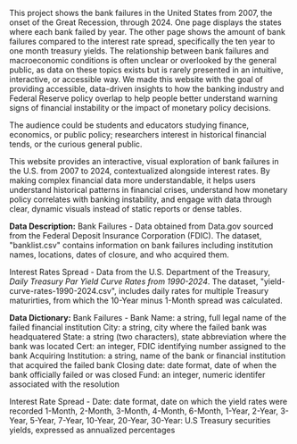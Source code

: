 This project shows the bank failures in the United States from 2007, the onset of the Great Recession, through 2024. 
One page displays the states where each bank failed by year. The other page shows the amount of bank failures compared to the interest rate spread, specifically the ten year to one month treasury yields.
The relationship between bank failures and macroeconomic conditions is often unclear or overlooked by the general public, as data on these topics exists but is rarely presented in an intuitive, interactive, or accessible way.
We made this website with the goal of providing accessible, data-driven insights to how the banking industry and Federal Reserve policy overlap to help people better understand warning signs of financial instability or the impact of monetary policy decisions.

The audience could be students and educators studying finance, economics, or public policy; researchers interest in historical financial tends, or the curious general public.

This website provides an interactive, visual exploration of bank failures in the U.S. from 2007 to 2024, contextualized alongside interest rates.
By making complex financial data more understandable, it helps users understand historical patterns in financial crises, understand how monetary policy correlates with banking instability, and engage with data through clear, dynamic visuals instead of static reports or dense tables.

**Data Description:**
Bank Failures - 
Data obtained from Data.gov sourced from the Federal Deposit Insurance Corporation (FDIC). The dataset, "banklist.csv" contains information on bank failures including institution names, locations, dates of closure, and who acquired them.

Interest Rates Spread - 
Data from the U.S. Department of the Treasury, _Daily Treasury Par Yield Curve Rates from 1990-2024_. The dataset, "yield-curve-rates-1990-2024.csv", includes daily rates for multiple Treasury maturirties, from which the 10-Year minus 1-Month spread was calculated.

**Data Dictionary:**
Bank Failures - 
Bank Name: a string, full legal name of the failed financial institution
City: a string, city where the failed bank was headquatered
State: a string (two characters), state abbreviation where the bank was located
Cert: an integer, FDIC identifying number assigned to the bank
Acquiring Institution: a string, name of the bank or financial institution that acquired the failed bank
Closing date: date format, date of when the bank officially failed or was closed
Fund: an integer, numeric identifer associated with the resolution

Interest Rate Spread - 
Date: date format, date on which the yield rates were recorded
1-Month, 2-Month, 3-Month, 4-Month, 6-Month, 1-Year, 2-Year, 3-Year, 5-Year, 7-Year, 10-Year, 20-Year, 30-Year: U.S Treasury securities yields, expressed as annualized percentages
